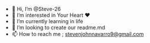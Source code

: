 - 👋 Hi, I’m @Steve-26
- 👀 I’m interested in Your Heart ❤️
- 🌱 I’m currently learning in life
- 💞️ I’m looking to create our readme.md
- 📫 How to reach me ; stevenjohnnavarro9@gmail.com

<!---
Steve-26/Steve-26 is a ✨ special ✨ repository because its `README.md` (this file) appears on your GitHub profile.
You can click the Preview link to take a look at your changes.
--->
